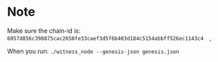 # Note
Make sure the chain-id is:   ``` 6057d856c398875cac2650fe33caef3d5f6b403d184c5154abbff526ec1143c4   ```,

When you run: 
  ``` ./witness_node --genesis-json genesis.json ```
